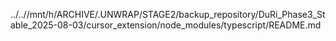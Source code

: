 ../..//mnt/h/ARCHIVE/.UNWRAP/STAGE2/backup_repository/DuRi_Phase3_Stable_2025-08-03/cursor_extension/node_modules/typescript/README.md